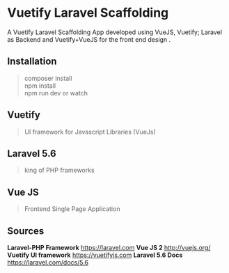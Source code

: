# Vuetify Laravel Scaffolding 
A Vuetify Laravel Scaffolding App developed using VueJS, Vuetify; Laravel as Backend and Vuetify+VueJS for the front end design .

## Installation
> composer install<br>
> npm install<br>
> npm run dev or watch<br>
## Vuetify
> UI framework for Javascript Libraries (VueJs)
## Laravel 5.6
> king of PHP frameworks
## Vue JS
> Frontend Single Page Application
## Sources
 **Laravel-PHP Framework**
  https://laravel.com
 **Vue JS 2**
  http://vuejs.org/
 **Vuetify UI framework**
  https://vuetifyjs.com
 **Laravel 5.6 Docs**
  https://laravel.com/docs/5.6
